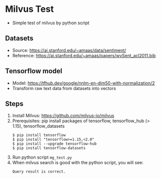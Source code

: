 # Milvus Test
* Simple test of milvus by python script

## Datasets
* Source: https://ai.stanford.edu/~amaas/data/sentiment/ 
* Reference: https://ai.stanford.edu/~amaas/papers/wvSent_acl2011.bib

## Tensorflow model
* Model: https://tfhub.dev/google/nnlm-en-dim50-with-normalization/2
* Transform raw text data from datasets into vectors

## Steps
1. Install Milvus: https://github.com/milvus-io/milvus
2. Prerequisites: pip install packages of tensorflow, tensorflow_hub (> 1.15), tensorflow_datasets
   ```
   $ pip install tensorflow
   $ pip install "tensorflow>=1.15,<2.0"
   $ pip install --upgrade tensorflow-hub
   $ pip install tensorflow-datasets
   ```
4. Run python script `mg_test.py`
5. When milvus search is good with the python script, you will see:
   ```
   Query result is correct.
   ```
